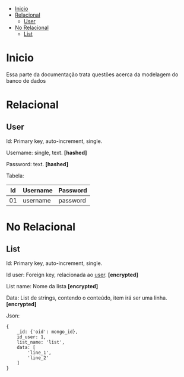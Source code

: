 - [Inicio](#inicio)
- [Relacional](#relacional)
  - [User](#user)
- [No Relacional](#no-relacional)
  - [List](#list)

# Inicio

Essa parte da documentação trata questões acerca da modelagem do banco de dados

# Relacional

## User

Id: Primary key, auto-increment, single.

Username: single, text. **[hashed]**

Password: text. **[hashed]**

Tabela:

| Id | Username | Password |
| -- | -------- | -------- |
| 01 | username | password |

# No Relacional

## List

Id: Primary key, auto-increment, single.

Id user: Foreign key, relacionada ao [user](#user). **[encrypted]**

List name: Nome da lista **[encrypted]**

Data: List de strings, contendo o conteúdo, item irá ser uma linha. **[encrypted]**

Json:

    {
        _id: {'oid': mongo_id},
        id_user: 1,
        list_name: 'list',
        data: [
            'line_1',
            'line_2'
        ]
    }